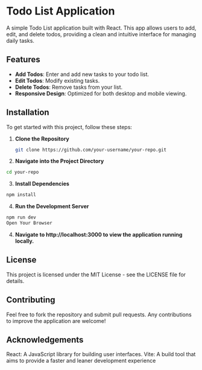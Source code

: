 
# Todo List Application

A simple Todo List application built with React. This app allows users to add, edit, and delete todos, providing a clean and intuitive interface for managing daily tasks.

## Features

- **Add Todos**: Enter and add new tasks to your todo list.
- **Edit Todos**: Modify existing tasks.
- **Delete Todos**: Remove tasks from your list.
- **Responsive Design**: Optimized for both desktop and mobile viewing.

## Installation

To get started with this project, follow these steps:

1. **Clone the Repository**

   ```bash
   git clone https://github.com/your-username/your-repo.git
 2. **Navigate into the Project Directory**

```bash
cd your-repo
```

3. **Install Dependencies**

```bash
npm install
```
4. **Run the Development Server**

```bash
npm run dev
Open Your Browser
```

4. **Navigate to http://localhost:3000 to view the application running locally.**

## License

This project is licensed under the MIT License - see the LICENSE file for details.

## Contributing

Feel free to fork the repository and submit pull requests. Any contributions to improve the application are welcome!

## Acknowledgements

React: A JavaScript library for building user interfaces.
Vite: A build tool that aims to provide a faster and leaner development experience

 
